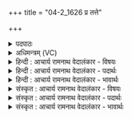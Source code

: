 +++
title = "04-2_1626 प्र तत्ते"

+++
<details><summary>पदपाठः</summary>

प्र। तत्। ते꣣। अद्य꣢। अ꣣। द्य꣢। शि꣣पिविष्ट। शिपि। विष्ट। हव्य꣢म्। अ꣣र्यः꣢। श꣣ꣳसामि। व꣡युना꣢नि। वि꣣द्वा꣢न्। तम्। त्वा꣣। गृणामि। तव꣡स꣢म्। अ꣡त꣢꣯व्यान्। अ। त꣣व्यान्। क्ष꣡य꣢꣯न्तम्। अ꣣स्य꣢। र꣡ज꣢꣯सः। प꣣राके꣢। १६२६।
</details>

<details><summary>अधिमन्त्रम् (VC)</summary>

- विष्णुः
- वसिष्ठो मैत्रावरुणिः
- त्रिष्टुप्
- धैवतः
</details>

<details><summary>हिन्दी : आचार्य रामनाथ वेदालंकार - विषयः</summary>

अगले मन्त्र में परमात्मा की स्तुति है।
</details>

<details><summary>हिन्दी : आचार्य रामनाथ वेदालंकार - पदार्थः</summary>

पदार्थान्वय -  हे(शिपिविष्ट)तेज की किरणों से घिरे हुए अर्थात् तेजस्वी सर्वव्यापक विष्णु जगदीश्वर! (अर्यः)स्तुतियों का ईश्वर और(वयुनानि विद्वान्)कर्तव्य कर्मों को जाननेवाला मैं(अद्य)आज(ते)आपके(तत्)उस प्रसिद्ध(हव्यम्)दान की(प्र शंसामि)प्रशंसा करता हूँ।(अतव्यान्)अमहान् मैं(तवसम्)महान् और(अस्य रजसः)इस रजोगुण के(पराके)परे(क्षयन्तम्)निवास करनेवाले(तम्)उस प्रसिद्ध(त्वा)आपकी(गृणामि)स्तुति करता हूँ ॥२॥
</details>

<details><summary>हिन्दी : आचार्य रामनाथ वेदालंकार - भावार्थः</summary>

भावार्थ -  अल्पशक्तिवाला मनुष्य महाशक्तिवाले परमात्मा के गुणों के स्मरण से निरभिमान होकर महान् कार्यों को करने के लिए अपने आत्मा में बल सञ्चित करे ॥२॥
</details>

<details><summary>संस्कृत : आचार्य रामनाथ वेदालंकार - विषयः</summary>

अथ परमात्मानं स्तौति।
</details>

<details><summary>संस्कृत : आचार्य रामनाथ वेदालंकार - पदार्थः</summary>

पदार्थान्वय -  हे(शिपिविष्ट)तेजःकिरणैरावृत विष्णो सर्वव्यापक जगदीश! (अर्यः)स्तुतीनामीश्वरः।[अर्य इतीश्वरनाम। निघं० २।२२।] (वयुनानि विद्वान्)कर्तव्यकर्माणि जानानः अहम्(अद्य)अस्मिन् दिने(ते)तव(तत्)प्रसिद्धम्(हव्यम्)दानम्(प्र शंसामि)प्रकर्षेण स्तौमि।(अतव्यान्)अतवीयान्,अवृद्धतरः अहम्(तवसम्)प्रवृद्धम्, (अस्य रजसः)अस्य रजोगुणस्य(पराके)दूरे(क्षयन्तम्)क्षियन्तं निवसन्तम्(तम्)प्रसिद्धम्(त्वा)त्वाम्, (गृणामि)स्तौमि ॥२॥
</details>

<details><summary>संस्कृत : आचार्य रामनाथ वेदालंकार - भावार्थः</summary>

भावार्थ -  अल्पशक्तिर्मानवो महाशक्तेः परमात्मनो गुणानां स्मरणेन निरभिमानो भूत्वा महान्ति कार्याणि कर्तुं स्वात्मनि बलं सञ्चिनुयात् ॥२॥
</details>